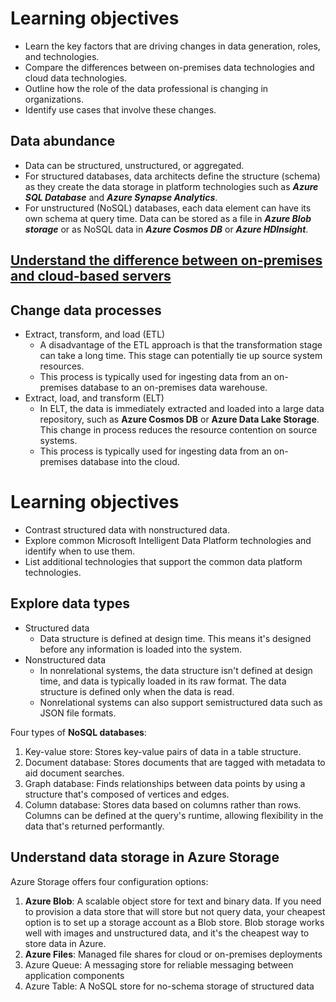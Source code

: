 # Learning objectives
- Learn the key factors that are driving changes in data generation, roles, and technologies.
- Compare the differences between on-premises data technologies and cloud data technologies.
- Outline how the role of the data professional is changing in organizations.
- Identify use cases that involve these changes.

## Data abundance
- Data can be structured, unstructured, or aggregated. 
- For structured databases, data architects define the structure (schema) as they create the data storage in platform technologies such as _**Azure SQL Database**_ and **_Azure Synapse Analytics_**. 
- For unstructured (NoSQL) databases, each data element can have its own schema at query time. Data can be stored as a file in _**Azure Blob storage**_ or as NoSQL data in **_Azure Cosmos DB_** or **_Azure HDInsight_**.


## [Understand the difference between on-premises and cloud-based servers](https://learn.microsoft.com/en-us/training/modules/evolving-world-of-data/3-systems-on-premise-vs-cloud)

## Change data processes
- Extract, transform, and load (ETL)
  - A disadvantage of the ETL approach is that the transformation stage can take a long time. This stage can potentially tie up source system resources. 
  - This process is typically used for ingesting data from an on-premises database to an on-premises data warehouse.
- Extract, load, and transform (ELT)
  - In ELT, the data is immediately extracted and loaded into a large data repository, such as **Azure Cosmos DB** or **Azure Data Lake Storage**. This change in process reduces the resource contention on source systems.
  - This process is typically used for ingesting data from an on-premises database into the cloud.


# Learning objectives
- Contrast structured data with nonstructured data.
- Explore common Microsoft Intelligent Data Platform technologies and identify when to use them.
- List additional technologies that support the common data platform technologies.

## Explore data types
- Structured data
  - Data structure is defined at design time. This means it's designed before any information is loaded into the system.
- Nonstructured data
  - In nonrelational systems, the data structure isn't defined at design time, and data is typically loaded in its raw format. The data structure is defined only when the data is read.
  - Nonrelational systems can also support semistructured data such as JSON file formats.

Four types of **NoSQL databases**:  
1. Key-value store: Stores key-value pairs of data in a table structure.
1. Document database: Stores documents that are tagged with metadata to aid document searches.
1. Graph database: Finds relationships between data points by using a structure that's composed of vertices and edges.
1. Column database: Stores data based on columns rather than rows. Columns can be defined at the query's runtime, allowing flexibility in the data that's returned performantly.

## Understand data storage in Azure Storage
Azure Storage offers four configuration options:
1. **Azure Blob**: A scalable object store for text and binary data. If you need to provision a data store that will store but not query data, your cheapest option is to set up a storage account as a Blob store. Blob storage works well with images and unstructured data, and it's the cheapest way to store data in Azure.  
1. **Azure Files**: Managed file shares for cloud or on-premises deployments
1. Azure Queue: A messaging store for reliable messaging between application components
1. Azure Table: A NoSQL store for no-schema storage of structured data

